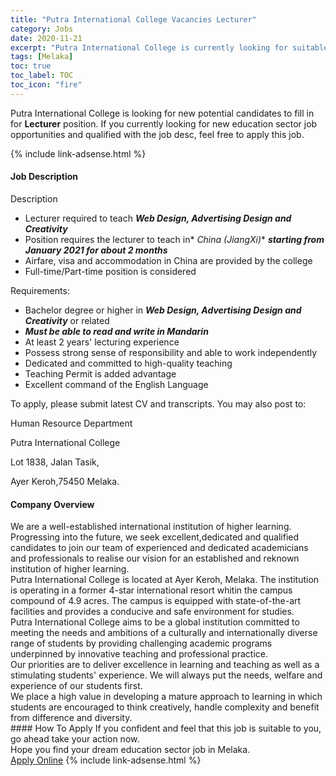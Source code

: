 ```yaml
---
title: "Putra International College Vacancies Lecturer" 
category: Jobs 
date: 2020-11-21 
excerpt: "Putra International College is currently looking for suitable person to fill in the Lecturer which positioned at Melaka" 
tags: [Melaka] 
toc: true 
toc_label: TOC 
toc_icon: "fire" 
--- 
```


<p>Putra International College is looking for new potential candidates to fill in for <b>Lecturer</b> position. If you currently looking for new education sector job opportunities and qualified with the job desc, feel free to apply this job.
</p>{% include link-adsense.html %} 
 <div><div><div><h4>Job Description</h4></div></div><div><div><span><div><p>Description</p><ul><li>Lecturer required to teach <strong><em>Web Design, Advertising Design and Creativity</em></strong></li><li>Position requires the lecturer to teach in*&#160;<em>China (JiangXi)</em>* <strong><em>starting from January 2021 for about 2 months</em></strong></li><li>Airfare, visa and accommodation in China are provided by the college</li><li>Full-time/Part-time position is considered</li></ul><p>Requirements:</p><ul><li>Bachelor degree or higher in <strong><em>Web Design, Advertising Design and Creativity</em></strong> or related</li><li><strong><em>Must be able to read and write in Mandarin</em></strong></li><li>At least 2 years' lecturing experience</li><li>Possess strong sense of responsibility and able to work independently</li><li>Dedicated and committed to high-quality teaching</li><li>Teaching Permit is added advantage</li><li>Excellent command of the English Language</li></ul><p>To apply, please submit latest CV and transcripts. You may also post to:</p><p>Human Resource Department</p><p>Putra International College</p><p>Lot 1838, Jalan Tasik,</p><p>Ayer Keroh,75450 Melaka.</p></div></span></div></div></div> 
<div><div><div><h4>Company Overview</h4></div></div><div><div><span><div><div>We are a well-established international institution of higher learning. Progressing into the future, we seek excellent,dedicated and qualified candidates to join our team of experienced and dedicated academicians and professionals to realise our vision for an established and reknown institution of higher learning.</div>
<div>
<div>Putra International College is located at Ayer Keroh, Melaka. The institution is operating in a former 4-star international resort whitin the campus compound of 4.9 acres. The campus is equipped with state-of-the-art facilities and provides a conducive and safe environment for studies.</div>
<div>Putra International College aims to be a global institution committed to meeting the needs and ambitions of a culturally and internationally diverse range of students by providing challenging academic programs underpinned by innovative teaching and professional practice.</div>
<div>Our priorities are to deliver excellence in learning and teaching as well as a stimulating students' experience. We will always put the needs, welfare and experience of our students first.</div>
<div>We place a high value in developing a mature approach to learning in which students are encouraged to think creatively, handle complexity and benefit from difference and diversity.</div>
</div></div></span></div></div></div> 
#### How To Apply 
If you confident and feel that this job is suitable to you, go ahead take your action now. <br/> 
Hope you find your dream education sector job in Melaka. <br/> 
<a href="https://www.jobstreet.com.my/en/job/lecturer-4428481?jobId=jobstreet-my-job-4428481&sectionRank=6&token=0~7daf6fee-6750-407b-87dd-25e7fac7184c&fr=SRP%20View%20In%20New%20Ta" class="btn btn--info" target="_blank" rel="nofollow noopenner">Apply Online</a> 
{% include link-adsense.html %} 